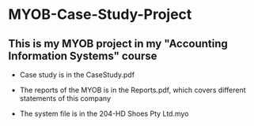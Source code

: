 # MYOB-Case-Study-Project
## This is my MYOB project in my "Accounting Information Systems" course


- Case study is in the CaseStudy.pdf

- The reports of the MYOB is in the Reports.pdf, which covers different statements of this company

- The system file is in the 204-HD Shoes Pty Ltd.myo
